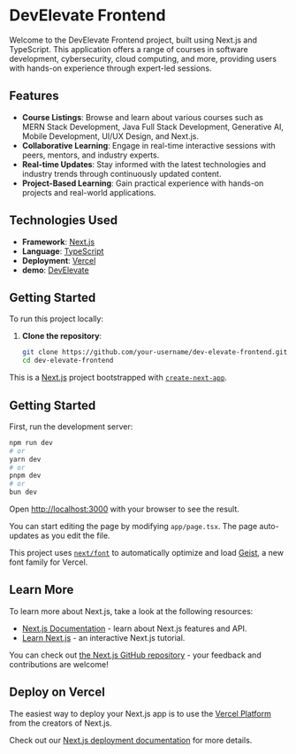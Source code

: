 # DevElevate Frontend

Welcome to the DevElevate Frontend project, built using Next.js and TypeScript. This application offers a range of courses in software development, cybersecurity, cloud computing, and more, providing users with hands-on experience through expert-led sessions.

## Features

- **Course Listings**: Browse and learn about various courses such as MERN Stack Development, Java Full Stack Development, Generative AI, Mobile Development, UI/UX Design, and Next.js.
- **Collaborative Learning**: Engage in real-time interactive sessions with peers, mentors, and industry experts.
- **Real-time Updates**: Stay informed with the latest technologies and industry trends through continuously updated content.
- **Project-Based Learning**: Gain practical experience with hands-on projects and real-world applications.

## Technologies Used

- **Framework**: [Next.js](https://nextjs.org/)
- **Language**: [TypeScript](https://www.typescriptlang.org/)
- **Deployment**: [Vercel](https://vercel.com/)
-  **demo**: [DevElevate](https://dev-elevate-nexjs-frontend.vercel.app/)


## Getting Started

To run this project locally:

1. **Clone the repository**:
   ```bash
   git clone https://github.com/your-username/dev-elevate-frontend.git
   cd dev-elevate-frontend


This is a [Next.js](https://nextjs.org) project bootstrapped with [`create-next-app`](https://nextjs.org/docs/app/api-reference/cli/create-next-app).

## Getting Started

First, run the development server:

```bash
npm run dev
# or
yarn dev
# or
pnpm dev
# or
bun dev
```

Open [http://localhost:3000](http://localhost:3000) with your browser to see the result.

You can start editing the page by modifying `app/page.tsx`. The page auto-updates as you edit the file.

This project uses [`next/font`](https://nextjs.org/docs/app/building-your-application/optimizing/fonts) to automatically optimize and load [Geist](https://vercel.com/font), a new font family for Vercel.

## Learn More

To learn more about Next.js, take a look at the following resources:

- [Next.js Documentation](https://nextjs.org/docs) - learn about Next.js features and API.
- [Learn Next.js](https://nextjs.org/learn) - an interactive Next.js tutorial.

You can check out [the Next.js GitHub repository](https://github.com/vercel/next.js) - your feedback and contributions are welcome!

## Deploy on Vercel

The easiest way to deploy your Next.js app is to use the [Vercel Platform](https://vercel.com/new?utm_medium=default-template&filter=next.js&utm_source=create-next-app&utm_campaign=create-next-app-readme) from the creators of Next.js.

Check out our [Next.js deployment documentation](https://nextjs.org/docs/app/building-your-application/deploying) for more details.

